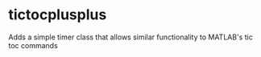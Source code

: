 # tictocplusplus
Adds a simple timer class that allows similar functionality to MATLAB's tic toc commands
